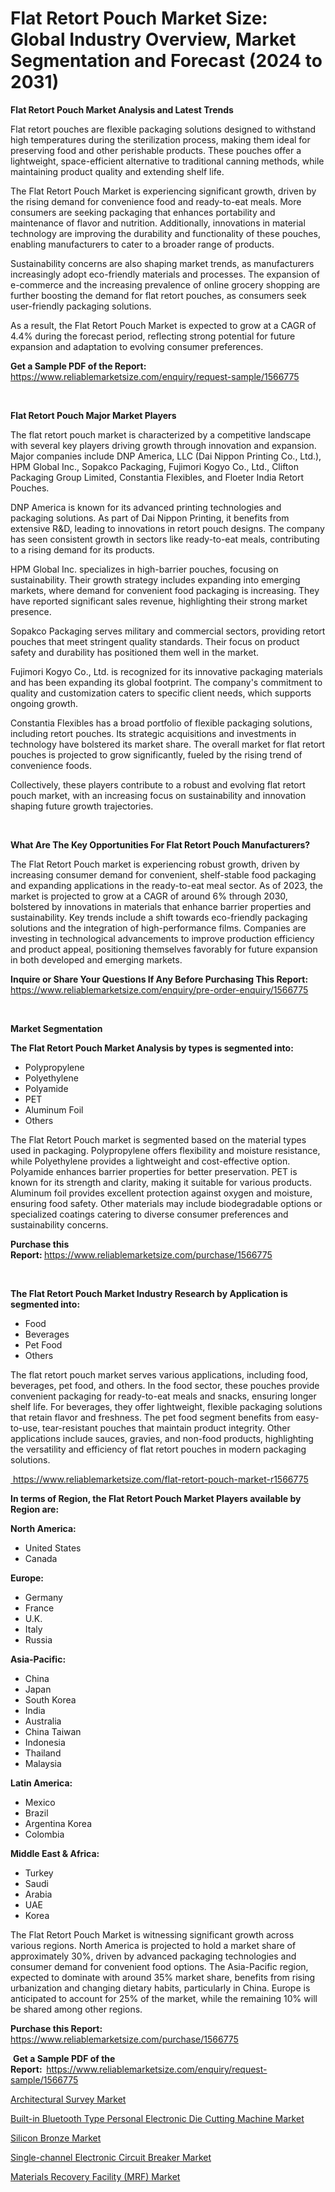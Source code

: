 <p><h1>Flat Retort Pouch Market Size: Global Industry Overview, Market Segmentation and Forecast (2024 to 2031)</h1></p><p><strong>Flat Retort Pouch Market Analysis and Latest Trends</strong></p>
<p><p>Flat retort pouches are flexible packaging solutions designed to withstand high temperatures during the sterilization process, making them ideal for preserving food and other perishable products. These pouches offer a lightweight, space-efficient alternative to traditional canning methods, while maintaining product quality and extending shelf life. </p><p>The Flat Retort Pouch Market is experiencing significant growth, driven by the rising demand for convenience food and ready-to-eat meals. More consumers are seeking packaging that enhances portability and maintenance of flavor and nutrition. Additionally, innovations in material technology are improving the durability and functionality of these pouches, enabling manufacturers to cater to a broader range of products. </p><p>Sustainability concerns are also shaping market trends, as manufacturers increasingly adopt eco-friendly materials and processes. The expansion of e-commerce and the increasing prevalence of online grocery shopping are further boosting the demand for flat retort pouches, as consumers seek user-friendly packaging solutions. </p><p>As a result, the Flat Retort Pouch Market is expected to grow at a CAGR of 4.4% during the forecast period, reflecting strong potential for future expansion and adaptation to evolving consumer preferences.</p></p>
<p><strong>Get a Sample PDF of the Report:&nbsp;</strong> <a href="https://www.reliablemarketsize.com/enquiry/request-sample/1566775">https://www.reliablemarketsize.com/enquiry/request-sample/1566775</a></p>
<p>&nbsp;</p>
<p><strong>Flat Retort Pouch Major Market Players</strong></p>
<p><p>The flat retort pouch market is characterized by a competitive landscape with several key players driving growth through innovation and expansion. Major companies include DNP America, LLC (Dai Nippon Printing Co., Ltd.), HPM Global Inc., Sopakco Packaging, Fujimori Kogyo Co., Ltd., Clifton Packaging Group Limited, Constantia Flexibles, and Floeter India Retort Pouches.</p><p>DNP America is known for its advanced printing technologies and packaging solutions. As part of Dai Nippon Printing, it benefits from extensive R&D, leading to innovations in retort pouch designs. The company has seen consistent growth in sectors like ready-to-eat meals, contributing to a rising demand for its products.</p><p>HPM Global Inc. specializes in high-barrier pouches, focusing on sustainability. Their growth strategy includes expanding into emerging markets, where demand for convenient food packaging is increasing. They have reported significant sales revenue, highlighting their strong market presence.</p><p>Sopakco Packaging serves military and commercial sectors, providing retort pouches that meet stringent quality standards. Their focus on product safety and durability has positioned them well in the market.</p><p>Fujimori Kogyo Co., Ltd. is recognized for its innovative packaging materials and has been expanding its global footprint. The company's commitment to quality and customization caters to specific client needs, which supports ongoing growth.</p><p>Constantia Flexibles has a broad portfolio of flexible packaging solutions, including retort pouches. Its strategic acquisitions and investments in technology have bolstered its market share. The overall market for flat retort pouches is projected to grow significantly, fueled by the rising trend of convenience foods.</p><p>Collectively, these players contribute to a robust and evolving flat retort pouch market, with an increasing focus on sustainability and innovation shaping future growth trajectories.</p></p>
<p>&nbsp;</p>
<p><strong>What Are The Key Opportunities For Flat Retort Pouch Manufacturers?</strong></p>
<p><p>The Flat Retort Pouch market is experiencing robust growth, driven by increasing consumer demand for convenient, shelf-stable food packaging and expanding applications in the ready-to-eat meal sector. As of 2023, the market is projected to grow at a CAGR of around 6% through 2030, bolstered by innovations in materials that enhance barrier properties and sustainability. Key trends include a shift towards eco-friendly packaging solutions and the integration of high-performance films. Companies are investing in technological advancements to improve production efficiency and product appeal, positioning themselves favorably for future expansion in both developed and emerging markets.</p></p>
<p><strong>Inquire or Share Your Questions If Any Before Purchasing This Report:</strong> <a href="https://www.reliablemarketsize.com/enquiry/pre-order-enquiry/1566775">https://www.reliablemarketsize.com/enquiry/pre-order-enquiry/1566775</a></p>
<p>&nbsp;</p>
<p><strong>Market Segmentation</strong></p>
<p><strong>The Flat Retort Pouch Market Analysis by types is segmented into:</strong></p>
<p><ul><li>Polypropylene</li><li>Polyethylene</li><li>Polyamide</li><li>PET</li><li>Aluminum Foil</li><li>Others</li></ul></p>
<p><p>The Flat Retort Pouch market is segmented based on the material types used in packaging. Polypropylene offers flexibility and moisture resistance, while Polyethylene provides a lightweight and cost-effective option. Polyamide enhances barrier properties for better preservation. PET is known for its strength and clarity, making it suitable for various products. Aluminum foil provides excellent protection against oxygen and moisture, ensuring food safety. Other materials may include biodegradable options or specialized coatings catering to diverse consumer preferences and sustainability concerns.</p></p>
<p><strong>Purchase this Report:&nbsp;</strong><a href="https://www.reliablemarketsize.com/purchase/1566775">https://www.reliablemarketsize.com/purchase/1566775</a></p>
<p>&nbsp;</p>
<p><strong>The Flat Retort Pouch Market Industry Research by Application is segmented into:</strong></p>
<p><ul><li>Food</li><li>Beverages</li><li>Pet Food</li><li>Others</li></ul></p>
<p><p>The flat retort pouch market serves various applications, including food, beverages, pet food, and others. In the food sector, these pouches provide convenient packaging for ready-to-eat meals and snacks, ensuring longer shelf life. For beverages, they offer lightweight, flexible packaging solutions that retain flavor and freshness. The pet food segment benefits from easy-to-use, tear-resistant pouches that maintain product integrity. Other applications include sauces, gravies, and non-food products, highlighting the versatility and efficiency of flat retort pouches in modern packaging solutions.</p></p>
<p><a href="https://www.reliablemarketsize.com/flat-retort-pouch-market-r1566775">&nbsp;https://www.reliablemarketsize.com/flat-retort-pouch-market-r1566775</a></p>
<p><strong>In terms of Region, the Flat Retort Pouch Market Players available by Region are:</strong></p>
<p>
    <p> <strong> North America: </strong>
        <ul>
            <li>United States</li>
            <li>Canada</li>
        </ul>
        </p> 
    <p> <strong> Europe: </strong>
        <ul>
            <li>Germany</li>
            <li>France</li>
            <li>U.K.</li>
            <li>Italy</li>
            <li>Russia</li>
        </ul>
        </p> 
    <p> <strong> Asia-Pacific: </strong>
        <ul>
            <li>China</li>
            <li>Japan</li>
            <li>South Korea</li>
            <li>India</li>
            <li>Australia</li>
            <li>China Taiwan</li>
            <li>Indonesia</li>
            <li>Thailand</li>
            <li>Malaysia</li>
        </ul>
        </p> 
    <p> <strong> Latin America: </strong>
        <ul>
            <li>Mexico</li>
            <li>Brazil</li>
            <li>Argentina Korea</li>
            <li>Colombia</li>
        </ul>
        </p> 
    <p> <strong> Middle East & Africa: </strong>
        <ul>
            <li>Turkey</li>
            <li>Saudi</li>
            <li>Arabia</li>
            <li>UAE</li>
            <li>Korea</li>
        </ul>
    </p>
    </p>
<p><p>The Flat Retort Pouch Market is witnessing significant growth across various regions. North America is projected to hold a market share of approximately 30%, driven by advanced packaging technologies and consumer demand for convenient food options. The Asia-Pacific region, expected to dominate with around 35% market share, benefits from rising urbanization and changing dietary habits, particularly in China. Europe is anticipated to account for 25% of the market, while the remaining 10% will be shared among other regions.</p></p>
<p><strong>Purchase this Report: </strong><a href="https://www.reliablemarketsize.com/purchase/1566775">https://www.reliablemarketsize.com/purchase/1566775</a></p>
<p>&nbsp;<strong>Get a Sample PDF of the Report:&nbsp;&nbsp;</strong><a href="https://www.reliablemarketsize.com/enquiry/request-sample/1566775">https://www.reliablemarketsize.com/enquiry/request-sample/1566775</a></p>
<p><strong></strong></p>
<p><p><a href="https://issuu.com/reportprime-2/docs/architectural-survey-market-size-20_da84e6892c5d6f">Architectural Survey Market</a></p><p><a href="https://medium.com/@pjduffin/built-in-bluetooth-type-personal-electronic-die-cutting-machine-market-trends-focusing-on-built-in-67e995eac465?postPublishedType=repub">Built-in Bluetooth Type Personal Electronic Die Cutting Machine Market</a></p><p><a href="https://www.linkedin.com/pulse/global-silicon-bronze-market-analysis-key-trends-future-projections-c7qde?trackingId=rMmmc9xZSLeLxl51gwITXQ%3D%3D">Silicon Bronze Market</a></p><p><a href="https://medium.com/@pjduffin/single-channel-electronic-circuit-breaker-industry-insights-report-analyzing-single-channel-c3fe3d92e31e">Single-channel Electronic Circuit Breaker Market</a></p><p><a href="https://issuu.com/reportprime-2/docs/materials-recovery-facility-mrf-mar_f090f5e8eb108b">Materials Recovery Facility (MRF) Market</a></p></p>